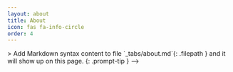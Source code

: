 ```yaml
---
layout: about
title: About
icon: fas fa-info-circle
order: 4
---
```


<!-->> Add Markdown syntax content to file `_tabs/about.md`{: .filepath } and it will show up on this page.
{: .prompt-tip } -->
